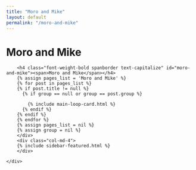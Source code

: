 ```yaml
---
title: "Moro and Mike"
layout: default
permalink: "/moro-and-mike"
---
```


<div class="container">
    <div class="row justify-content-center">
        <div class="col-md-8">
        <h1 class="font-weight-bold title h6 text-uppercase mb-4">Moro and Mike</h1>
            
        <h4 class="font-weight-bold spanborder text-capitalize" id="moro-and-mike"><span>Moro and Mike</span></h4>
        {% assign pages_list = 'Moro and Mike' %}
        {% for post in pages_list %}
        {% if post.title != null %}
          {% if group == null or group == post.group %}
         
            {% include main-loop-card.html %}
          {% endif %}
        {% endif %}
        {% endfor %}
        {% assign pages_list = nil %}
        {% assign group = nil %}
        </div>
        <div class="col-md-4">
        {% include sidebar-featured.html %}    
        </div>
        
    </div>
</div>